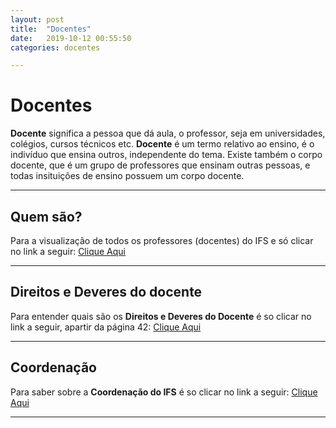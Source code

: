 ```yaml
---
layout: post
title:  "Docentes"
date:   2019-10-12 00:55:50
categories: docentes

---
```

# Docentes
**Docente** significa a pessoa que dá aula, o professor, seja em universidades, colégios, cursos técnicos etc. **Docente** é um termo relativo ao ensino, é o indivíduo que ensina outros, independente do tema.
Existe também o corpo docente, que é um grupo de professores que ensinam outras pessoas, e todas insituições de ensino possuem um corpo docente.

--------------------------------

## Quem são?
Para a visualização de todos os professores (docentes) do IFS e só clicar no link a seguir: [Clique Aqui](https://sigaa.ifs.edu.br/sigaa/public/docente/busca_docentes.jsf)

--------------------------------

## Direitos e Deveres do docente
Para entender quais são os **Direitos e Deveres do Docente** é so clicar no link a seguir, apartir da página 42: [Clique Aqui](http://www.ifs.edu.br/proen/images/Documentos/2016/CS_35_-_Aprova_a_reformula%C3%A7%C3%A3o_do_regulamento_da_Organiza%C3%A7%C3%A3o_Did%C3%A1tica.pdf)

--------------------------------

## Coordenação
Para saber sobre a **Coordenação do IFS** é so clicar no link a seguir: [Clique Aqui](http://www.ifs.edu.br/estrutura-administrativa-lagarto/coordenacoes)

--------------------------------

